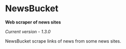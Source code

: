 # NewsBucket
**Web scraper of news sites**

*Current version - 1.3.0*

NewsBucket scrape links of news from some news sites.